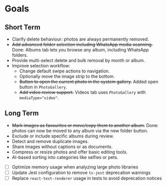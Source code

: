 # Goals

## Short Term
 - Clarify delete behaviour: photos are always permanently removed.
- ~~Add advanced folder selection including WhatsApp media scanning.~~ Done: Albums tab lets you browse any album, including WhatsApp folders.
- Provide multi-select delete and bulk removal by month or album.
- Improve selection workflow:
  - Change default swipe actions to navigation.
  - Optionally move the image strip to the bottom.
  - ~~Button to open the current photo in the system gallery.~~ Added open button in `PhotoGallery`.
  - ~~Add video review support.~~ Videos tab uses `PhotoGallery` with `mediaType="video"`.

## Long Term
- ~~Mark images as favourites or move/copy them to another album.~~ Done: photos can now be moved to any album via the new folder button.
- Exclude or include specific albums during review.
- Detect and remove duplicate images.
- Share images without captions or as documents.
- Compress or resize photos and offer basic editing tools.
- AI-based sorting into categories like selfies or pets.
- [ ] Optimize memory usage when analyzing large photo libraries
- [ ] Update Jest configuration to remove `ts-jest` deprecation warnings
- [ ] Replace `react-test-renderer` usage in tests to avoid deprecation notices
